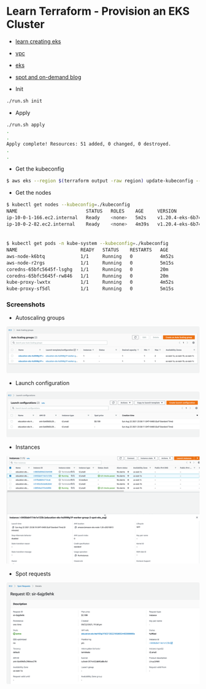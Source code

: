# Learn Terraform - Provision an EKS Cluster

- [learn creating eks](https://learn.hashicorp.com/tutorials/terraform/eks)
- [vpc](https://registry.terraform.io/modules/terraform-aws-modules/vpc/aws/latest)
- [eks](https://registry.terraform.io/modules/terraform-aws-modules/eks/aws/latest)
- [spot and on-demand blog](https://aws.amazon.com/blogs/compute/run-your-kubernetes-workloads-on-amazon-ec2-spot-instances-with-amazon-eks/)



- Init

```bash
./run.sh init
```

- Apply 

```bash
./run.sh apply
.
.
Apply complete! Resources: 51 added, 0 changed, 0 destroyed.
.
.

```

- Get the kubeconfig

```bash
$ aws eks --region $(terraform output -raw region) update-kubeconfig --name $(terraform output -raw cluster_name) --kubeconfig kubeconfig
```

- Get the nodes

```bash
$ kubectl get nodes --kubeconfig=./kubeconfig
NAME                         STATUS   ROLES    AGE     VERSION
ip-10-0-1-166.ec2.internal   Ready    <none>   5m2s    v1.20.4-eks-6b7464
ip-10-0-2-82.ec2.internal    Ready    <none>   4m39s   v1.20.4-eks-6b7464


$ kubectl get pods -n kube-system --kubeconfig=./kubeconfig
NAME                       READY   STATUS    RESTARTS   AGE
aws-node-k6btq             1/1     Running   0          4m52s
aws-node-r2rgs             1/1     Running   0          5m15s
coredns-65bfc5645f-lsghg   1/1     Running   0          20m
coredns-65bfc5645f-rw846   1/1     Running   0          20m
kube-proxy-lwxtx           1/1     Running   0          4m52s
kube-proxy-sf5dl           1/1     Running   0          5m15s
```


### Screenshots

- Autoscaling groups

![](.images/autoscaling-groups.png)

- Launch configuration

![](.images/launch-configuration.png)


- Instances

![](.images/instances.png)

- Spot requests

![](.images/spot-request.png)

